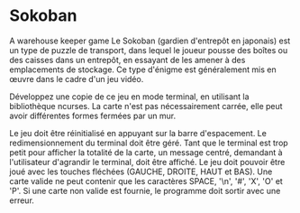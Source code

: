 # Sokoban
A warehouse keeper game
Le Sokoban (gardien d'entrepôt en japonais) est un type de puzzle de transport, dans lequel le joueur pousse des boîtes ou des caisses dans un entrepôt, en essayant de les amener à des emplacements de stockage. Ce type d'énigme est généralement mis en œuvre dans le cadre d'un jeu vidéo.

Développez une copie de ce jeu en mode terminal, en utilisant la bibliothèque ncurses.
La carte n'est pas nécessairement carrée, elle peut avoir différentes formes fermées par un mur.

Le jeu doit être réinitialisé en appuyant sur la barre d'espacement.
Le redimensionnement du terminal doit être géré. Tant que le terminal est trop petit pour afficher la totalité de la carte, un message centré, demandant à l'utilisateur d'agrandir le terminal, doit être affiché.
Le jeu doit pouvoir être joué avec les touches fléchées (GAUCHE, DROITE, HAUT et BAS).
Une carte valide ne peut contenir que les caractères SPACE, '\n', '#', 'X', 'O' et 'P'. Si une carte non valide est fournie, le programme doit sortir avec une erreur.
